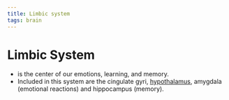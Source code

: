 ```yaml
---
title: Limbic system
tags: brain
---
```


# Limbic System
- is the center of our emotions, learning, and memory.
- Included in this system are the cingulate gyri, [hypothalamus](Hypothalamus.md), amygdala (emotional reactions) and hippocampus (memory).






























































































